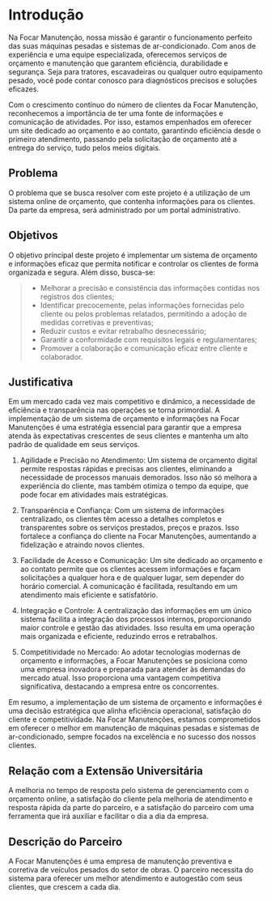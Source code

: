 # Introdução
Na Focar Manutenção, nossa missão é garantir o funcionamento perfeito das suas máquinas pesadas e sistemas de ar-condicionado. Com anos de experiência e uma equipe especializada, oferecemos serviços de orçamento e manutenção que garantem eficiência, durabilidade e segurança. Seja para tratores, escavadeiras ou qualquer outro equipamento pesado, você pode contar conosco para diagnósticos precisos e soluções eficazes.

Com o crescimento contínuo do número de clientes da Focar Manutenção, reconhecemos a importância de ter uma fonte de informações e comunicação de atividades. Por isso, estamos empenhados em oferecer um site dedicado ao orçamento e ao contato, garantindo eficiência desde o primeiro atendimento, passando pela solicitação de orçamento até a entrega do serviço, tudo pelos meios digitais.

## Problema
O problema que se busca resolver com este projeto é a utilização de um sistema online de orçamento, que contenha informações para os clientes. Da parte da empresa, será administrado por um portal administrativo.

## Objetivos
O objetivo principal deste projeto é implementar um sistema de orçamento e informações eficaz que permita notificar e controlar os clientes de forma organizada e segura. Além disso, busca-se:

> - Melhorar a precisão e consistência das informações contidas nos registros dos clientes;
> - Identificar precocemente, pelas informações fornecidas pelo cliente ou pelos problemas relatados, permitindo a adoção de medidas corretivas e preventivas;
> - Reduzir custos e evitar retrabalho desnecessário;
> - Garantir a conformidade com requisitos legais e regulamentares;
> - Promover a colaboração e comunicação eficaz entre cliente e colaborador.
## Justificativa
Em um mercado cada vez mais competitivo e dinâmico, a necessidade de eficiência e transparência nas operações se torna primordial. A implementação de um sistema de orçamento e informações na Focar Manutenções é uma estratégia essencial para garantir que a empresa atenda às expectativas crescentes de seus clientes e mantenha um alto padrão de qualidade em seus serviços.

1. Agilidade e Precisão no Atendimento: Um sistema de orçamento digital permite respostas rápidas e precisas aos clientes, eliminando a necessidade de processos manuais demorados. Isso não só melhora a experiência do cliente, mas também otimiza o tempo da equipe, que pode focar em atividades mais estratégicas.

2. Transparência e Confiança: Com um sistema de informações centralizado, os clientes têm acesso a detalhes completos e transparentes sobre os serviços prestados, preços e prazos. Isso fortalece a confiança do cliente na Focar Manutenções, aumentando a fidelização e atraindo novos clientes.

3. Facilidade de Acesso e Comunicação: Um site dedicado ao orçamento e ao contato permite que os clientes acessem informações e façam solicitações a qualquer hora e de qualquer lugar, sem depender do horário comercial. A comunicação é facilitada, resultando em um atendimento mais eficiente e satisfatório.

4. Integração e Controle: A centralização das informações em um único sistema facilita a integração dos processos internos, proporcionando maior controle e gestão das atividades. Isso resulta em uma operação mais organizada e eficiente, reduzindo erros e retrabalhos.

5. Competitividade no Mercado: Ao adotar tecnologias modernas de orçamento e informações, a Focar Manutenções se posiciona como uma empresa inovadora e preparada para atender às demandas do mercado atual. Isso proporciona uma vantagem competitiva significativa, destacando a empresa entre os concorrentes.

Em resumo, a implementação de um sistema de orçamento e informações é uma decisão estratégica que alinha eficiência operacional, satisfação do cliente e competitividade. Na Focar Manutenções, estamos comprometidos em oferecer o melhor em manutenção de máquinas pesadas e sistemas de ar-condicionado, sempre focados na excelência e no sucesso dos nossos clientes.

## Relação com a Extensão Universitária
A melhoria no tempo de resposta pelo sistema de gerenciamento com o orçamento online, a satisfação do cliente pela melhoria de atendimento e resposta rápida da parte do parceiro, e a satisfação do parceiro com uma ferramenta que irá auxiliar e facilitar o dia a dia da empresa.

## Descrição do Parceiro
A Focar Manutenções é uma empresa de manutenção preventiva e corretiva de veículos pesados do setor de obras. O parceiro necessita do sistema para oferecer um melhor atendimento e autogestão com seus clientes, que crescem a cada dia.
